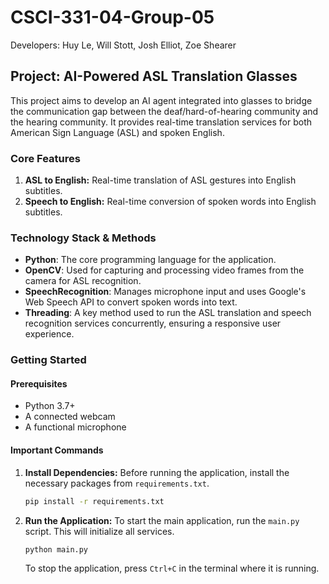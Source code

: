# CSCI-331-04-Group-05
Developers: Huy Le, Will Stott, Josh Elliot, Zoe Shearer

## Project: AI-Powered ASL Translation Glasses

This project aims to develop an AI agent integrated into glasses to bridge the communication gap between the deaf/hard-of-hearing community and the hearing community. It provides real-time translation services for both American Sign Language (ASL) and spoken English.

### Core Features

1.  **ASL to English:** Real-time translation of ASL gestures into English subtitles.
2.  **Speech to English:** Real-time conversion of spoken words into English subtitles.

### Technology Stack & Methods

*   **Python**: The core programming language for the application.
*   **OpenCV**: Used for capturing and processing video frames from the camera for ASL recognition.
*   **SpeechRecognition**: Manages microphone input and uses Google's Web Speech API to convert spoken words into text.
*   **Threading**: A key method used to run the ASL translation and speech recognition services concurrently, ensuring a responsive user experience.

### Getting Started

#### Prerequisites

*   Python 3.7+
*   A connected webcam
*   A functional microphone

#### Important Commands

1.  **Install Dependencies:**
    Before running the application, install the necessary packages from `requirements.txt`.
    ```bash
    pip install -r requirements.txt
    ```

2.  **Run the Application:**
    To start the main application, run the `main.py` script. This will initialize all services.
    ```bash
    python main.py
    ```
    To stop the application, press `Ctrl+C` in the terminal where it is running.
